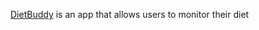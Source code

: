 [DietBuddy](https://diet-buddy-web-app.web.app/diet-plan) is an app that allows users to monitor their diet


